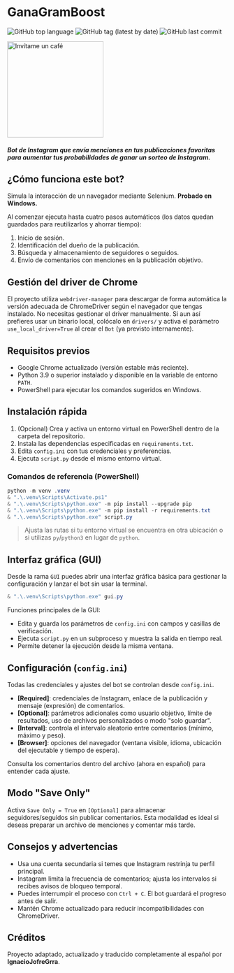 # GanaGramBoost

![GitHub top language](https://img.shields.io/github/languages/top/IgnacioJofreGrra/GanaGramBoost?style=for-the-badge)
![GitHub tag (latest by date)](https://img.shields.io/github/v/tag/IgnacioJofreGrra/GanaGramBoost?style=for-the-badge)
![GitHub last commit](https://img.shields.io/github/last-commit/IgnacioJofreGrra/GanaGramBoost?style=for-the-badge)

<p>
	<a href="https://www.buymeacoffee.com/IgnacioJofreGrra" target="_blank" rel="noopener noreferrer">
		<img src="https://media.giphy.com/media/7kZE0z52Sd9zSESzDA/giphy.gif" alt="Invítame un café" width="220">
	</a>
</p>

##### Bot de Instagram que envía menciones en tus publicaciones favoritas para **aumentar tus probabilidades de ganar un sorteo de Instagram**.

## ¿Cómo funciona este bot?
Simula la interacción de un navegador mediante Selenium. **Probado en Windows.**

Al comenzar ejecuta hasta cuatro pasos automáticos (los datos quedan guardados para reutilizarlos y ahorrar tiempo):

1. Inicio de sesión.
2. Identificación del dueño de la publicación.
3. Búsqueda y almacenamiento de seguidores o seguidos.
4. Envío de comentarios con menciones en la publicación objetivo.

## Gestión del driver de Chrome
El proyecto utiliza `webdriver-manager` para descargar de forma automática la versión adecuada de ChromeDriver según el navegador que tengas instalado. No necesitas gestionar el driver manualmente. Si aun así prefieres usar un binario local, colócalo en `drivers/` y activa el parámetro `use_local_driver=True` al crear el `Bot` (ya previsto internamente).

## Requisitos previos
- Google Chrome actualizado (versión estable más reciente).
- Python 3.9 o superior instalado y disponible en la variable de entorno `PATH`.
- PowerShell para ejecutar los comandos sugeridos en Windows.

## Instalación rápida
1. (Opcional) Crea y activa un entorno virtual en PowerShell dentro de la carpeta del repositorio.
2. Instala las dependencias especificadas en `requirements.txt`.
3. Edita `config.ini` con tus credenciales y preferencias.
4. Ejecuta `script.py` desde el mismo entorno virtual.

### Comandos de referencia (PowerShell)
```powershell
python -m venv .venv
& ".\.venv\Scripts\Activate.ps1"
& ".\.venv\Scripts\python.exe" -m pip install --upgrade pip
& ".\.venv\Scripts\python.exe" -m pip install -r requirements.txt
& ".\.venv\Scripts\python.exe" script.py
```

> Ajusta las rutas si tu entorno virtual se encuentra en otra ubicación o si utilizas `py`/`python3` en lugar de `python`.

## Interfaz gráfica (GUI)
Desde la rama `GUI` puedes abrir una interfaz gráfica básica para gestionar la configuración y lanzar el bot sin usar la terminal.

```powershell
& ".\.venv\Scripts\python.exe" gui.py
```

Funciones principales de la GUI:

- Edita y guarda los parámetros de `config.ini` con campos y casillas de verificación.
- Ejecuta `script.py` en un subproceso y muestra la salida en tiempo real.
- Permite detener la ejecución desde la misma ventana.

## Configuración (`config.ini`)
Todas las credenciales y ajustes del bot se controlan desde `config.ini`.

- **[Required]**: credenciales de Instagram, enlace de la publicación y mensaje (expresión) de comentarios.
- **[Optional]**: parámetros adicionales como usuario objetivo, límite de resultados, uso de archivos personalizados o modo "solo guardar".
- **[Interval]**: controla el intervalo aleatorio entre comentarios (mínimo, máximo y peso).
- **[Browser]**: opciones del navegador (ventana visible, idioma, ubicación del ejecutable y tiempo de espera).

Consulta los comentarios dentro del archivo (ahora en español) para entender cada ajuste.

## Modo "Save Only"
Activa `Save Only = True` en `[Optional]` para almacenar seguidores/seguidos sin publicar comentarios. Esta modalidad es ideal si deseas preparar un archivo de menciones y comentar más tarde.

## Consejos y advertencias
- Usa una cuenta secundaria si temes que Instagram restrinja tu perfil principal.
- Instagram limita la frecuencia de comentarios; ajusta los intervalos si recibes avisos de bloqueo temporal.
- Puedes interrumpir el proceso con `Ctrl + C`. El bot guardará el progreso antes de salir.
- Mantén Chrome actualizado para reducir incompatibilidades con ChromeDriver.

## Créditos
Proyecto adaptado, actualizado y traducido completamente al español por **IgnacioJofreGrra**.
